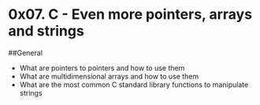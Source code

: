 # 0x07. C - Even more pointers, arrays and strings

##General
* What are pointers to pointers and how to use them
* What are multidimensional arrays and how to use them
* What are the most common C standard library functions to manipulate strings

